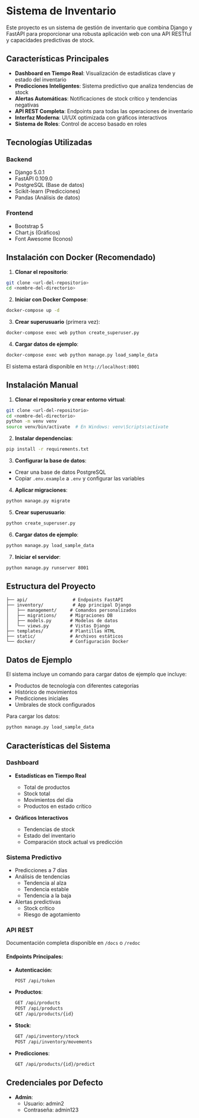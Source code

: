 # Sistema de Inventario

Este proyecto es un sistema de gestión de inventario que combina Django y FastAPI para proporcionar una robusta aplicación web con una API RESTful y capacidades predictivas de stock.

## Características Principales

- **Dashboard en Tiempo Real**: Visualización de estadísticas clave y estado del inventario
- **Predicciones Inteligentes**: Sistema predictivo que analiza tendencias de stock
- **Alertas Automáticas**: Notificaciones de stock crítico y tendencias negativas
- **API REST Completa**: Endpoints para todas las operaciones de inventario
- **Interfaz Moderna**: UI/UX optimizada con gráficos interactivos
- **Sistema de Roles**: Control de acceso basado en roles

## Tecnologías Utilizadas

### Backend
- Django 5.0.1
- FastAPI 0.109.0
- PostgreSQL (Base de datos)
- Scikit-learn (Predicciones)
- Pandas (Análisis de datos)

### Frontend
- Bootstrap 5
- Chart.js (Gráficos)
- Font Awesome (Iconos)

## Instalación con Docker (Recomendado)

1. **Clonar el repositorio**:
```bash
git clone <url-del-repositorio>
cd <nombre-del-directorio>
```

2. **Iniciar con Docker Compose**:
```bash
docker-compose up -d
```

3. **Crear superusuario** (primera vez):
```bash
docker-compose exec web python create_superuser.py
```

4. **Cargar datos de ejemplo**:
```bash
docker-compose exec web python manage.py load_sample_data
```

El sistema estará disponible en `http://localhost:8001`

## Instalación Manual

1. **Clonar el repositorio y crear entorno virtual**:
```bash
git clone <url-del-repositorio>
cd <nombre-del-directorio>
python -m venv venv
source venv/bin/activate  # En Windows: venv\Scripts\activate
```

2. **Instalar dependencias**:
```bash
pip install -r requirements.txt
```

3. **Configurar la base de datos**:
- Crear una base de datos PostgreSQL
- Copiar `.env.example` a `.env` y configurar las variables

4. **Aplicar migraciones**:
```bash
python manage.py migrate
```

5. **Crear superusuario**:
```bash
python create_superuser.py
```

6. **Cargar datos de ejemplo**:
```bash
python manage.py load_sample_data
```

7. **Iniciar el servidor**:
```bash
python manage.py runserver 8001
```

## Estructura del Proyecto

```
├── api/                 # Endpoints FastAPI
├── inventory/           # App principal Django
│   ├── management/     # Comandos personalizados
│   ├── migrations/     # Migraciones DB
│   ├── models.py       # Modelos de datos
│   └── views.py        # Vistas Django
├── templates/          # Plantillas HTML
├── static/             # Archivos estáticos
└── docker/             # Configuración Docker
```

## Datos de Ejemplo

El sistema incluye un comando para cargar datos de ejemplo que incluye:
- Productos de tecnología con diferentes categorías
- Histórico de movimientos
- Predicciones iniciales
- Umbrales de stock configurados

Para cargar los datos:
```bash
python manage.py load_sample_data
```

## Características del Sistema

### Dashboard
- **Estadísticas en Tiempo Real**
  - Total de productos
  - Stock total
  - Movimientos del día
  - Productos en estado crítico

- **Gráficos Interactivos**
  - Tendencias de stock
  - Estado del inventario
  - Comparación stock actual vs predicción

### Sistema Predictivo
- Predicciones a 7 días
- Análisis de tendencias
  - Tendencia al alza
  - Tendencia estable
  - Tendencia a la baja
- Alertas predictivas
  - Stock crítico
  - Riesgo de agotamiento

### API REST

Documentación completa disponible en `/docs` o `/redoc`

#### Endpoints Principales:

- **Autenticación**:
  ```bash
  POST /api/token
  ```

- **Productos**:
  ```bash
  GET /api/products
  POST /api/products
  GET /api/products/{id}
  ```

- **Stock**:
  ```bash
  GET /api/inventory/stock
  POST /api/inventory/movements
  ```

- **Predicciones**:
  ```bash
  GET /api/products/{id}/predict
  ```

## Credenciales por Defecto

- **Admin**:
  - Usuario: admin2
  - Contraseña: admin123
